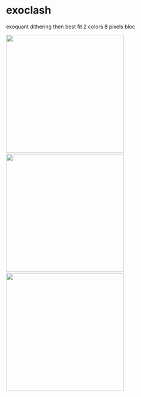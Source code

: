 # exoclash
exoquant dithering then best fit 2 colors 8 pixels bloc

<img src="samples/bw" width=320>&nbsp;<img src="results/bw_dither.png" width=320>&nbsp;<img src="results/bw_mo5_dither.png" width=320>
